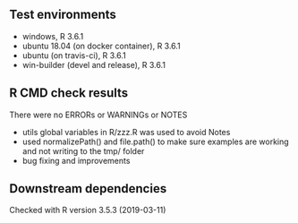 ## Test environments
* windows, R 3.6.1
* ubuntu 18.04 (on docker container), R 3.6.1
* ubuntu (on travis-ci), R 3.6.1
* win-builder (devel and release), R 3.6.1

## R CMD check results
There were no ERRORs or WARNINGs or NOTES

  * utils global variables in R/zzz.R was used to avoid Notes
  * used normalizePath() and file.path() to make sure examples are working and not writing to the tmp/ folder
  * bug fixing and improvements

## Downstream dependencies
Checked with R version 3.5.3 (2019-03-11)
